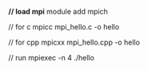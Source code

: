 **// load mpi**
module add mpich

// for c
mpicc mpi_hello.c -o hello

// for cpp
mpicxx mpi_hello.cpp -o hello

// run
mpiexec -n 4 ./hello
